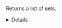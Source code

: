 Returns a list of sets.

<details>
<summary>Details</summary>

## Field functions

| Field                  | Type     | Function      | Example                       |
|------------------------|----------|---------------|-------------------------------|
| `name`                 | `string` | `lower`       | `lower(name)`                 |
|                        |          | `upper`       | `upper(name)`                 |
| `price`                | `double` | `floor`       | `floor(price)`                |
|                        |          | `ceiling`     | `ceiling(price)`              |
|                        |          | `round`       | `round(price)`                |
| `designer.name`        | `string` | `lower`       | `lower(designer.name)`        |
|                        |          | `upper`       | `upper(designer.name)`        |
| `launchTime`           | `double` | `year`        | `year(launchTime)`            |
|                        |          | `month`       | `month(launchTime)`           |
|                        |          | `day`         | `day(launchTime)`             |
|                        |          | `hour`        | `hour(launchTime)`            |
|                        |          | `minute`      | `minute(launchTime)`          |
|                        |          | `second`      | `second(launchTime)`          |
|                        |          | `millisecond` | `millisecond(launchTime)`     |
| `minifigures.$it.name` | `string` | `lower`       | `lower(minifigures.$it.name)` |
|                        |          | `upper`       | `upper(minifigures.$it.name)` |

## Sort functions

| Field           | Type        | Direction | Example                     |
|-----------------|-------------|-----------|-----------------------------|
| `id`            | `uuid`      | `asc`     | `?sort=asc(id)`             |
|                 |             | `desc`    | `?sort=desc(id)`            |
| `name`          | `string`    | `asc`     | `?sort=asc(name)`           |
|                 |             | `desc`    | `?sort=desc(name)`          |
| `setNumber`     | `integer`   | `asc`     | `?sort=asc(setNumber)`      |
|                 |             | `desc`    | `?sort=desc(setNumber)`     |
| `pieces`        | `integer`   | `asc`     | `?sort=asc(pieces)`         |
|                 |             | `desc`    | `?sort=desc(pieces)`        |
| `price`         | `double`    | `asc`     | `?sort=asc(price)`          |
|                 |             | `desc`    | `?sort=desc(price)`         |
| `designerId`    | `uuid`      | `asc`     | `?sort=asc(designerId)`     |
|                 |             | `desc`    | `?sort=desc(designerId)`    |
| `designer.id`   | `uuid`      | `asc`     | `?sort=asc(designer.id)`    |
|                 |             | `desc`    | `?sort=desc(designer.id)`   |
| `designer.name` | `string`    | `asc`     | `?sort=asc(designer.name)`  |
|                 |             | `desc`    | `?sort=desc(designer.name)` |
| `launchTime`    | `date-time` | `asc`     | `?sort=asc(launchTime)`     |
|                 |             | `desc`    | `?sort=desc(launchTime)`    |

## Filter functions

| Field                      | Type            | Operator | Example                                                                       |
|----------------------------|-----------------|----------|-------------------------------------------------------------------------------|
| `id`                       | `uuid`          | `eq`     | `?filter=eq(id,"533d3fe3-bccc-405a-9904-4f516e892856")`                       |
|                            |                 | `neq`    | `?filter=neq(id,"533d3fe3-bccc-405a-9904-4f516e892856")`                      |
| `name`                     | `string`        | `eq`     | `?filter=eq(name,"Millennium Falcon")`                                        |
|                            |                 | `neq`    | `?filter=neq(name,"Millennium Falcon")`                                       |
|                            |                 | `gt`     | `?filter=gt(name,"Millennium Falcon")`                                        |
|                            |                 | `gte`    | `?filter=gte(name,"Millennium Falcon")`                                       |
|                            |                 | `lt`     | `?filter=lt(name,"Millennium Falcon")`                                        |
|                            |                 | `lte`    | `?filter=lte(name,"Millennium Falcon")`                                       |
|                            |                 | `has`    | `?filter=has(name,"Millennium")`                                              |
|                            |                 | `stw`    | `?filter=stw(name,"Millennium")`                                              |
|                            |                 | `enw`    | `?filter=enw(name,"Falcon")`                                                  |
|                            |                 | `reg`    | `?filter=reg(name,"^[a-zA-Z0-9 ]+$")`                                         |
| `setNumber`                | `integer`       | `eq`     | `?filter=eq(setNumber,1)`                                                     |
|                            |                 | `neq`    | `?filter=neq(setNumber,1)`                                                    |
|                            |                 | `gt`     | `?filter=gt(setNumber,1)`                                                     |
|                            |                 | `gte`    | `?filter=gte(setNumber,1)`                                                    |
|                            |                 | `lt`     | `?filter=lt(setNumber,1)`                                                     |
|                            |                 | `lte`    | `?filter=lte(setNumber,1)`                                                    |
| `pieces`                   | `integer`       | `eq`     | `?filter=eq(pieces,1)`                                                        |
|                            |                 | `neq`    | `?filter=neq(pieces,1)`                                                       |
|                            |                 | `gt`     | `?filter=gt(pieces,1)`                                                        |
|                            |                 | `gte`    | `?filter=gte(pieces,1)`                                                       |
|                            |                 | `lt`     | `?filter=lt(pieces,1)`                                                        |
|                            |                 | `lte`    | `?filter=lte(pieces,1)`                                                       |
| `price`                    | `double`        | `eq`     | `?filter=eq(price,1)`                                                         |
|                            |                 | `neq`    | `?filter=neq(price,1)`                                                        |
|                            |                 | `gt`     | `?filter=gt(price,1)`                                                         |
|                            |                 | `gte`    | `?filter=gte(price,1)`                                                        |
|                            |                 | `lt`     | `?filter=lt(price,1)`                                                         |
|                            |                 | `lte`    | `?filter=lte(price,1)`                                                        |
| `designerId`               | `uuid`          | `eq`     | `?filter=eq(designerId,"533d3fe3-bccc-405a-9904-4f516e892856")`               |
|                            |                 | `neq`    | `?filter=neq(designerId,"533d3fe3-bccc-405a-9904-4f516e892856")`              |
| `designer.id`              | `uuid`          | `eq`     | `?filter=eq(designer.id,"533d3fe3-bccc-405a-9904-4f516e892856")`              |
|                            |                 | `neq`    | `?filter=neq(designer.id,"533d3fe3-bccc-405a-9904-4f516e892856")`             |
| `designer.name`            | `string`        | `eq`     | `?filter=eq(designer.name,"Millennium Falcon")`                               |
|                            |                 | `neq`    | `?filter=neq(designer.name,"Millennium Falcon")`                              |
|                            |                 | `gt`     | `?filter=gt(designer.name,"Millennium Falcon")`                               |
|                            |                 | `gte`    | `?filter=gte(designer.name,"Millennium Falcon")`                              |
|                            |                 | `lt`     | `?filter=lt(designer.name,"Millennium Falcon")`                               |
|                            |                 | `lte`    | `?filter=lte(designer.name,"Millennium Falcon")`                              |
|                            |                 | `has`    | `?filter=has(designer.name,"Millennium")`                                     |
|                            |                 | `stw`    | `?filter=stw(designer.name,"Millennium")`                                     |
|                            |                 | `enw`    | `?filter=enw(designer.name,"Falcon")`                                         |
|                            |                 | `reg`    | `?filter=reg(designer.name,"^[a-zA-Z0-9 ]+$")`                                |
| `launchTime`               | `date-time`     | `eq`     | `?filter=eq(launchTime,"2025-03-16T14:15:30.500Z")`                           |
|                            |                 | `neq`    | `?filter=neq(launchTime,"2025-03-16T14:15:30.500Z")`                          |
|                            |                 | `gt`     | `?filter=gt(launchTime,"2025-03-16T14:15:30.500Z")`                           |
|                            |                 | `gte`    | `?filter=gte(launchTime,"2025-03-16T14:15:30.500Z")`                          |
|                            |                 | `lt`     | `?filter=lt(launchTime,"2025-03-16T14:15:30.500Z")`                           |
|                            |                 | `lte`    | `?filter=lte(launchTime,"2025-03-16T14:15:30.500Z")`                          |
| `packagingType`            | `PackagingType` | `eq`     | `?filter=eq(packagingType,"BOX")`                                             |
|                            |                 | `neq`    | `?filter=neq(packagingType,"BOX")`                                            |
| `theme`                    | `Theme`         | `eq`     | `?filter=eq(theme,"STAR_WARS")`                                               |
|                            |                 | `neq`    | `?filter=neq(theme,"STAR_WARS")`                                              |
| `categories.$it`           | `Category`      | `eq`     | `?filter=any(categories,eq($it,"ULTIMATE_COLLECTOR_SERIES"))`                 |
|                            |                 | `neq`    | `?filter=all(categories,neq($it,"ULTIMATE_COLLECTOR_SERIES"))`                |
| `minifigures.$it.id`       | `uuid`          | `eq`     | `?filter=any(minifigures,eq($it.id,"533d3fe3-bccc-405a-9904-4f516e892856"))`  |
|                            |                 | `neq`    | `?filter=all(minifigures,neq($it.id,"533d3fe3-bccc-405a-9904-4f516e892856"))` |
| `minifigures.$it.name`     | `string`        | `eq`     | `?filter=any(minifigures,eq($it.name,"Millennium Falcon"))`                   |
|                            |                 | `neq`    | `?filter=all(minifigures,neq($it.name,"Millennium Falcon"))`                  |
|                            |                 | `gt`     | `?filter=any(minifigures,gt($it.name,"Millennium Falcon"))`                   |
|                            |                 | `gte`    | `?filter=any(minifigures,gte($it.name,"Millennium Falcon"))`                  |
|                            |                 | `lt`     | `?filter=any(minifigures,lt($it.name,"Millennium Falcon"))`                   |
|                            |                 | `lte`    | `?filter=any(minifigures,lte($it.name,"Millennium Falcon"))`                  |
|                            |                 | `has`    | `?filter=any(minifigures,has($it.name,"Millennium"))`                         |
|                            |                 | `stw`    | `?filter=any(minifigures,stw($it.name,"Millennium"))`                         |
|                            |                 | `enw`    | `?filter=any(minifigures,enw($it.name,"Falcon"))`                             |
|                            |                 | `reg`    | `?filter=any(minifigures,reg($it.name,"^[a-zA-Z0-9 ]+$"))`                    |
| `minifigures.$it.quantity` | `integer`       | `eq`     | `?filter=any(minifigures,eq($it.quantity,1))`                                 |
|                            |                 | `neq`    | `?filter=all(minifigures,neq($it.quantity,1))`                                |
|                            |                 | `gt`     | `?filter=any(minifigures,gt($it.quantity,1))`                                 |
|                            |                 | `gte`    | `?filter=any(minifigures,gte($it.quantity,1))`                                |
|                            |                 | `lt`     | `?filter=any(minifigures,lt($it.quantity,1))`                                 |
|                            |                 | `lte`    | `?filter=any(minifigures,lte($it.quantity,1))`                                |

</details>